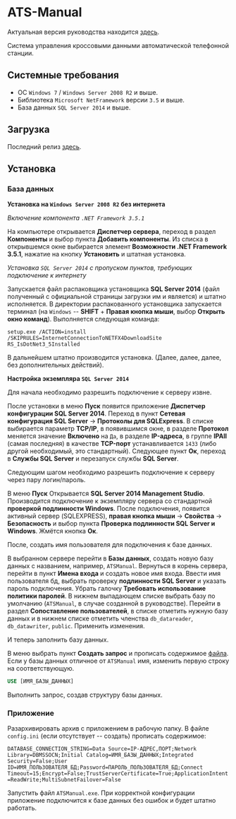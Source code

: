 # ATS-Manual

Актуальная версия руководства находится [здесь](https://github.com/danixoon/ats-manual).

Система управления кроссовыми данными автоматической телефонной станции.

## Системные требования

- ОС `Windows 7` / `Windows Server 2008 R2` и выше.
- Библиотека `Microsoft NetFramework` версии `3.5` и выше.
- База данных `SQL Server 2014` и выше.

## Загрузка

Последний релиз [здесь](https://github.com/danixoon/ats-manual/releases/tag/release).

## Установка
### База данных

**Установка на `Windows Server 2008 R2` без интернета**

_Включение компонента `.NET Framework 3.5.1`_

На компьютере открывается **Диспетчер сервера**, переход в раздел **Компоненты** и выбор пункта **Добавить компоненты**. Из списка в открывшемся окне выбирается элемент **Возможности .NET Framework 3.5.1**, нажатие на кнопку **Установить** и штатная установка.

_Установка `SQL Server 2014` с пропуском пунктов, требующих подключение к интернету_

Запускается файл распаковщика установщика **SQL Server 2014** (файл полученный с официальной страницы загрузки им и является) и штатно исполняется. В директории распакованного установщика запускается терминал (на `Windows` -- **SHIFT** + **Правая кнопка мыши**, выбор **Открыть окно команд**). Выполняется следующая команда:

`setup.exe /ACTION=install /SKIPRULES=InternetConnectionToNETFX4DownloadSite RS_IsDotNet3_5Installed`

В дальнейшем штатно производится установка. (Далее, далее, далее, без дополнительных действий).

**Настройка экземпляра `SQL Server 2014`**

Для начала необходимо разрешить подключение к серверу извне.

После установки в меню **Пуск** появится приложение **Диспетчер конфигурации SQL Server 2014**. Переход в пункт **Сетевая конфигурация SQL Server** -> **Протоколы для SQLExpress**. В списке выбирается параметр **TCP/IP**, в появившимся окне, в разделе **Протокол** меняется значение **Включено** на `Да`, в разделе **IP-адреса**, в группе **IPAll** (самая последняя) в качестве **TCP-порт** устанавливается `1433` (либо другой необходимый, это стандартный). Следующее пункт **Ок**, переход в **Службы SQL Server** и перезапуск службы **SQL Server**.

Следующим шагом необходимо разрешить подключение к серверу через пару логин/пароль.

В меню **Пуск** Открывается **SQL Server 2014 Management Studio**. Производится подключение к экземпляру сервера со стандартной **проверкой подлинности Windows**. После подключения, появится активный сервер (SQLEXPRESS), **правая кнопка мыши** -> **Свойства** -> **Безопасность** и выбор пункта **Проверка подлинности SQL Server и Windows**. Жмётся кнопка **Ок**.
 
После, создать имя пользователя для подключения к базе данных.

В выбранном сервере перейти в **Базы данных**, создать новую базу данных с названием, например, `ATSManual`. Вернуться в корень сервера, перейти в пункт **Имена входа** и создать новое имя входа. Ввести имя пользователя бд, выбрать проверку **подлинности SQL Server** и указать пароль подключения. Убрать галочку **Требовать использование политики паролей**. В нижнем выпадающем списке выбрать базу по умолчанию (`ATSManual`, в случае созданной в руководстве). Перейти в раздел **Сопоставление пользователей**, в списке отметить нужную базу данных и в нижнем списке отметить членства `db_datareader`, `db_datawriter`, `public`. Применить изменения.

И теперь заполнить базу данных.

В меню выбрать пункт **Создать запрос** и прописать содержимое [файла](/ATSManual/create.sql). Если у базы данных отличное от `ATSManual` имя, изменить первую строку на соответствующую.

```sql
USE [ИМЯ_БАЗЫ_ДАННЫХ]
```

Выполнить запрос, создав структуру базы данных.

### Приложение

Разархивировать архив с приложением в рабочую папку. В файле `config.ini` (если отсутствует -- создать) прописать содержимое:


`DATABASE_CONNECTION_STRING=Data Source=IP-АДРЕС,ПОРТ;Network Library=DBMSSOCN;Initial Catalog=ИМЯ_БАЗЫ_ДАННЫХ;Integrated Security=False;User ID=ИМЯ_ПОЛЬЗОВАТЕЛЯ_БД;Password=ПАРОЛЬ_ПОЛЬЗОВАТЕЛЯ_БД;Connect Timeout=15;Encrypt=False;TrustServerCertificate=True;ApplicationIntent=ReadWrite;MultiSubnetFailover=False`

Запустить файл `ATSManual.exe`. При корректной конфигурации приложение подключится к базе данных без ошибок и будет штатно работать.
